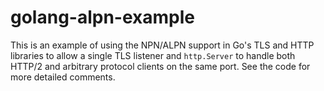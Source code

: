 # golang-alpn-example

This is an example of using the NPN/ALPN support in Go's TLS and HTTP libraries
to allow a single TLS listener and `http.Server` to handle both HTTP/2 and
arbitrary protocol clients on the same port. See the code for more detailed
comments.

